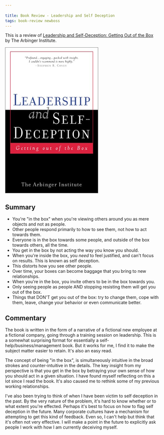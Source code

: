 ```yaml
---

title: Book Review - Leadership and Self Deception
tags: book-review newboss
---
```


This is a review of [Leadership and Self-Deception: Getting Out of the Box](http://www.amazon.com/Leadership-Self-Deception-Getting-Out-Box-ebook/dp/B00GUPYRUS) by The Arbinger Institute.

![cover](/images/leadership-and-self-deception.jpg)

## Summary

- You're "in the box" when you're viewing others around you as mere objects and not as people.
- Other people respond primarily to how to see them, not how to act towards them.
- Everyone is in the box towards some people, and outside of the box towards others, all the time.
- You get in the box by not acting the way you know you should.
- When you're inside the box, you *need* to feel justified, and can't focus on results. This is known as self deception.
- This distorts how you see other people.
- Over time, your boxes can become baggage that you bring to new relationships.
- When you're in the box, you invite others to be in the box towards you.
- Only seeing people as people AND stopping resisting them will get you out of the box.
- Things that DON'T get you out of the box: try to change them, cope with them, leave, change your behavior or even communicate better.

## Commentary

The book is written in the form of a narrative of a fictional new employee at a fictional company, going through a training session on leadership. This is a somewhat surprising format for essentially a self-help/business/management book. But it works for me, I find it to make the subject matter easier to retain. It's also an easy read.

The concept of being "in the box", is simultaneously intuitive in the broad strokes and counter-intuitive in the details. The key insight from my perspective is that you get in the box by betraying your own sense of how you should act in a given situation. I have found myself reflecting on this a lot since I read the book. It's also caused me to rethink some of my previous working relationships.

I've also been trying to think of when I have been victim to self deception in the past. By the very nature of the problem, it's hard to know whether or to what extent you're effected. Perhaps it's best to focus on how to flag self deception in the future. Many corporate cultures have a mechanism for attempting to get this kind of feedback. Even so, I can't help but think that it's often not very effective. I will make a point in the future to explicitly ask people I work with how I am currently deceiving myself.
